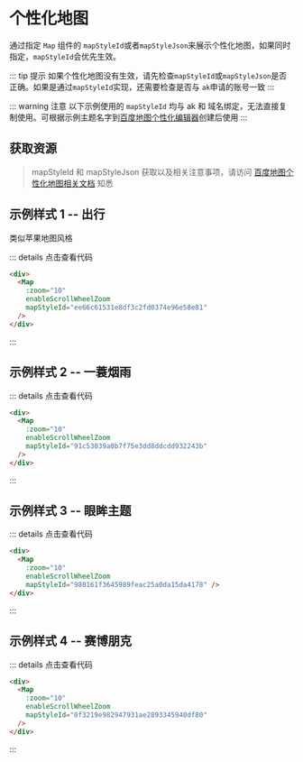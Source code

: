 # 个性化地图

通过指定 `Map` 组件的 `mapStyleId`或者`mapStyleJson`来展示个性化地图，如果同时指定，`mapStyleId`会优先生效。

::: tip 提示
如果个性化地图没有生效，请先检查`mapStyleId`或`mapStyleJson`是否正确。如果是通过`mapStyleId`实现，还需要检查是否与 `ak`申请的账号一致
:::

::: warning 注意
以下示例使用的 `mapStyleId` 均与 ak 和 域名绑定，无法直接复制使用。可根据示例主题名字到[百度地图个性化编辑器](https://lbsyun.baidu.com/apiconsole/custommap)创建后使用
:::

## 获取资源

> mapStyleId 和 mapStyleJson 获取以及相关注意事项，请访问 [百度地图个性化地图相关文档](https://lbsyun.baidu.com/index.php?title=jspopularGL/guide/custom#service-page-anchor3) 知悉

## 示例样式 1 -- 出行
类似苹果地图风格
<div>
  <Map 
    :zoom="10"
    enableScrollWheelZoom
    mapStyleId='ee66c61531e8df3c2fd0374e96e58e81'
  />
</div>

::: details 点击查看代码
<!-- prettier-ignore -->
```html
<div>
  <Map 
    :zoom="10"
    enableScrollWheelZoom
    mapStyleId="ee66c61531e8df3c2fd0374e96e58e81" 
  />
</div>
```
:::

## 示例样式 2 -- 一蓑烟雨

<div>
  <Map 
    :zoom="10"
    enableScrollWheelZoom 
    mapStyleId='91c53039a0b7f75e3dd8ddcdd932243b' 
  />
</div>

::: details 点击查看代码
<!-- prettier-ignore -->
```html
<div>
  <Map 
    :zoom="10"
    enableScrollWheelZoom
    mapStyleId="91c53039a0b7f75e3dd8ddcdd932243b" 
  />
</div>
```
:::

## 示例样式 3 -- 眼眸主题

<div>
  <Map 
    :zoom="10"
    enableScrollWheelZoom
    mapStyleId='980161f3645989feac25a0da15da4178'
  />
</div>

::: details 点击查看代码
<!-- prettier-ignore -->
```html
<div>
  <Map 
    :zoom="10"
    enableScrollWheelZoom 
    mapStyleId="980161f3645989feac25a0da15da4178" />
</div>
```
:::

## 示例样式 4 -- 赛博朋克

<div>
  <Map 
    :zoom="10"
    enableScrollWheelZoom 
    mapStyleId='0f3219e982947931ae2893345940df80'
  />
</div>

::: details 点击查看代码
<!-- prettier-ignore -->
```html
<div>
  <Map
    :zoom="10"
    enableScrollWheelZoom
    mapStyleId="0f3219e982947931ae2893345940df80" 
  />
</div>
```
:::
